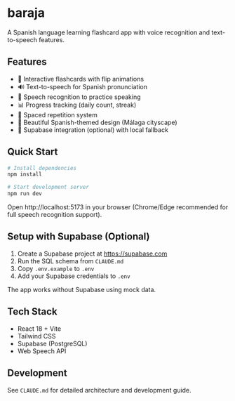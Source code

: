 # baraja

A Spanish language learning flashcard app with voice recognition and text-to-speech features.

## Features

- 🎴 Interactive flashcards with flip animations
- 🔊 Text-to-speech for Spanish pronunciation
- 🎤 Speech recognition to practice speaking
- 📊 Progress tracking (daily count, streak)
- 🔄 Spaced repetition system
- 🎨 Beautiful Spanish-themed design (Málaga cityscape)
- 💾 Supabase integration (optional) with local fallback

## Quick Start

```bash
# Install dependencies
npm install

# Start development server
npm run dev
```

Open http://localhost:5173 in your browser (Chrome/Edge recommended for full speech recognition support).

## Setup with Supabase (Optional)

1. Create a Supabase project at https://supabase.com
2. Run the SQL schema from `CLAUDE.md`
3. Copy `.env.example` to `.env`
4. Add your Supabase credentials to `.env`

The app works without Supabase using mock data.

## Tech Stack

- React 18 + Vite
- Tailwind CSS
- Supabase (PostgreSQL)
- Web Speech API

## Development

See `CLAUDE.md` for detailed architecture and development guide.
